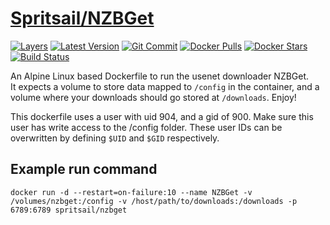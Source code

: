 [hub]: https://hub.docker.com/r/spritsail/nzbget
[git]: https://github.com/spritsail/nzbget
[drone]: https://drone.spritsail.io/spritsail/nzbget
[mbdg]: https://microbadger.com/images/spritsail/nzbget

# [Spritsail/NZBGet][hub]

[![Layers](https://images.microbadger.com/badges/image/spritsail/nzbget.svg)][mbdg]
[![Latest Version](https://images.microbadger.com/badges/version/spritsail/nzbget.svg)][hub]
[![Git Commit](https://images.microbadger.com/badges/commit/spritsail/nzbget.svg)][git]
[![Docker Pulls](https://img.shields.io/docker/pulls/spritsail/nzbget.svg)][hub]
[![Docker Stars](https://img.shields.io/docker/stars/spritsail/nzbget.svg)][hub]
[![Build Status](https://drone.spritsail.io/api/badges/spritsail/nzbget/status.svg)][drone]

An Alpine Linux based Dockerfile to run the usenet downloader NZBGet.   
It expects a volume to store data mapped to `/config` in the container, and a volume where your downloads should go stored at `/downloads`. Enjoy!

This dockerfile uses a user with uid 904, and a gid of 900. Make sure this user has write access to the /config folder.
These user IDs can be overwritten by defining `$UID` and `$GID` respectively.

## Example run command
```
docker run -d --restart=on-failure:10 --name NZBGet -v /volumes/nzbget:/config -v /host/path/to/downloads:/downloads -p 6789:6789 spritsail/nzbget
```
